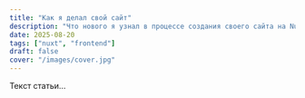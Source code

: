 ```yaml
---
title: "Как я делал свой сайт"
description: "Что нового я узнал в процессе создания своего сайта на Nuxt 4 и статической генерации контента."
date: 2025-08-20
tags: ["nuxt", "frontend"]
draft: false
cover: "/images/cover.jpg"
---
```


Текст статьи...
